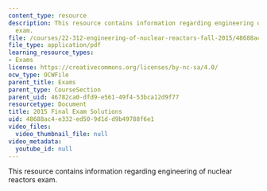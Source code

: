 ```yaml
---
content_type: resource
description: This resource contains information regarding engineering of nuclear reactors
  exam.
file: /courses/22-312-engineering-of-nuclear-reactors-fall-2015/48688ac4e332ed509d1dd9b49788f6e1_MIT22_312F15_final_2015Sol.pdf
file_type: application/pdf
learning_resource_types:
- Exams
license: https://creativecommons.org/licenses/by-nc-sa/4.0/
ocw_type: OCWFile
parent_title: Exams
parent_type: CourseSection
parent_uid: 46782ca0-dfd9-e561-49f4-53bca12d9f77
resourcetype: Document
title: 2015 Final Exam Solutions
uid: 48688ac4-e332-ed50-9d1d-d9b49788f6e1
video_files:
  video_thumbnail_file: null
video_metadata:
  youtube_id: null
---
```

This resource contains information regarding engineering of nuclear reactors exam.